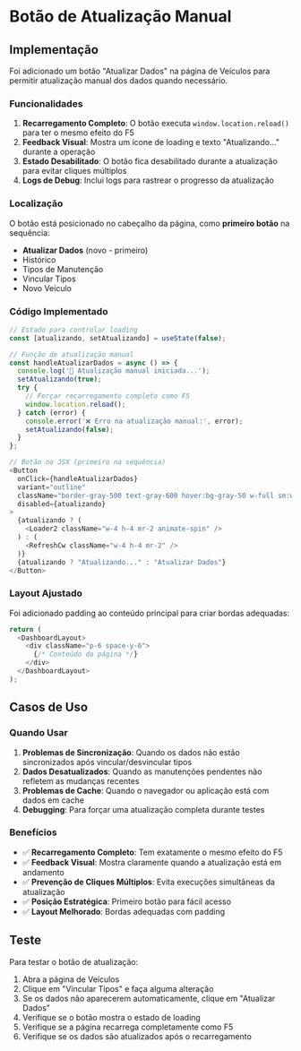 # Botão de Atualização Manual

## Implementação

Foi adicionado um botão "Atualizar Dados" na página de Veículos para permitir atualização manual dos dados quando necessário.

### Funcionalidades

1. **Recarregamento Completo**: O botão executa `window.location.reload()` para ter o mesmo efeito do F5
2. **Feedback Visual**: Mostra um ícone de loading e texto "Atualizando..." durante a operação
3. **Estado Desabilitado**: O botão fica desabilitado durante a atualização para evitar cliques múltiplos
4. **Logs de Debug**: Inclui logs para rastrear o progresso da atualização

### Localização

O botão está posicionado no cabeçalho da página, como **primeiro botão** na sequência:
- **Atualizar Dados** (novo - primeiro)
- Histórico
- Tipos de Manutenção
- Vincular Tipos
- Novo Veículo

### Código Implementado

```typescript
// Estado para controlar loading
const [atualizando, setAtualizando] = useState(false);

// Função de atualização manual
const handleAtualizarDados = async () => {
  console.log('🔄 Atualização manual iniciada...');
  setAtualizando(true);
  try {
    // Forçar recarregamento completo como F5
    window.location.reload();
  } catch (error) {
    console.error('❌ Erro na atualização manual:', error);
    setAtualizando(false);
  }
};

// Botão no JSX (primeiro na sequência)
<Button
  onClick={handleAtualizarDados}
  variant="outline"
  className="border-gray-500 text-gray-600 hover:bg-gray-50 w-full sm:w-auto"
  disabled={atualizando}
>
  {atualizando ? (
    <Loader2 className="w-4 h-4 mr-2 animate-spin" />
  ) : (
    <RefreshCw className="w-4 h-4 mr-2" />
  )}
  {atualizando ? "Atualizando..." : "Atualizar Dados"}
</Button>
```

### Layout Ajustado

Foi adicionado padding ao conteúdo principal para criar bordas adequadas:

```typescript
return (
  <DashboardLayout>
    <div className="p-6 space-y-6">
      {/* Conteúdo da página */}
    </div>
  </DashboardLayout>
);
```

## Casos de Uso

### Quando Usar

1. **Problemas de Sincronização**: Quando os dados não estão sincronizados após vincular/desvincular tipos
2. **Dados Desatualizados**: Quando as manutenções pendentes não refletem as mudanças recentes
3. **Problemas de Cache**: Quando o navegador ou aplicação está com dados em cache
4. **Debugging**: Para forçar uma atualização completa durante testes

### Benefícios

- ✅ **Recarregamento Completo**: Tem exatamente o mesmo efeito do F5
- ✅ **Feedback Visual**: Mostra claramente quando a atualização está em andamento
- ✅ **Prevenção de Cliques Múltiplos**: Evita execuções simultâneas da atualização
- ✅ **Posição Estratégica**: Primeiro botão para fácil acesso
- ✅ **Layout Melhorado**: Bordas adequadas com padding

## Teste

Para testar o botão de atualização:

1. Abra a página de Veículos
2. Clique em "Vincular Tipos" e faça alguma alteração
3. Se os dados não aparecerem automaticamente, clique em "Atualizar Dados"
4. Verifique se o botão mostra o estado de loading
5. Verifique se a página recarrega completamente como F5
6. Verifique se os dados são atualizados após o recarregamento 